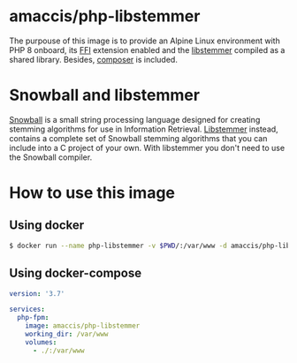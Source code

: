# amaccis/php-libstemmer

The purpouse of this image is to provide an Alpine Linux environment with PHP 8 onboard, its [FFI](https://www.php.net/manual/en/book.ffi.php) extension enabled and the [libstemmer](https://snowballstem.org/dist/libstemmer_c.tgz) compiled as a shared library. Besides, [composer](https://getcomposer.org) is included.

# Snowball and libstemmer

[Snowball](https://snowballstem.org/) is a small string processing language designed for creating stemming algorithms for use in Information Retrieval.
[Libstemmer](https://snowballstem.org/dist/libstemmer_c.tgz) instead, contains a complete set of Snowball stemming algorithms that you can include into a C project of your own. With libstemmer you don't need to use the Snowball compiler.

# How to use this image

## Using docker
```bash
$ docker run --name php-libstemmer -v $PWD/:/var/www -d amaccis/php-libstemmer
```

## Using docker-compose
```yaml
version: '3.7'

services:
  php-fpm:
    image: amaccis/php-libstemmer
    working_dir: /var/www
    volumes:
      - ./:/var/www
```
